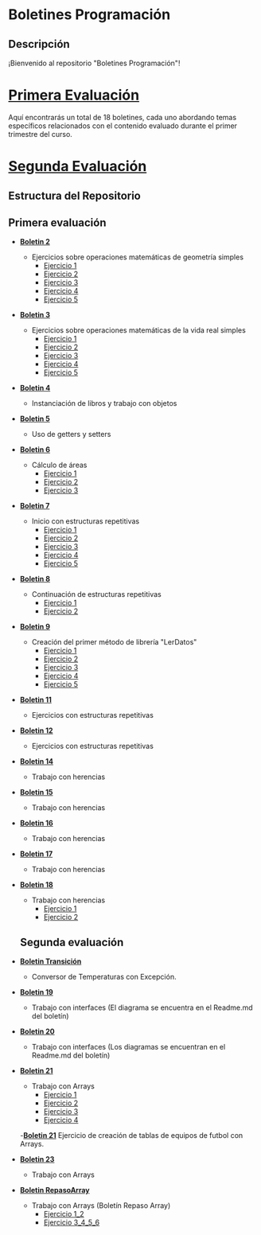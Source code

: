  # Boletines Programación

## Descripción

¡Bienvenido al repositorio "Boletines Programación"!


 # [**Primera Evaluación**](https://github.com/kiglesiasesteves/Programacion_Boletines/blob/main/README.md#primera-evaluaci%C3%B3n)
 
 Aquí encontrarás un total de 18 boletines, cada uno abordando temas específicos relacionados con el contenido evaluado durante el primer trimestre del curso.
 
 # [**Segunda Evaluación**](https://github.com/kiglesiasesteves/Programacion_Boletines/blob/0d482fa8da459e40903f38603fec49d9b02a9647/README.md#segunda-evaluaci%C3%B3n-1)


## Estructura del Repositorio

## Primera evaluación

- [**Boletin 2**](Boletines/Boletin02)
  - Ejercicios sobre operaciones matemáticas de geometría simples
    - [Ejercicio 1](Boletines/Boletin02/boletin02_1/src/boletin2_1)
    - [Ejercicio 2](Boletines/Boletin02/bolentin02_2/src/bolentin2_2)
    - [Ejercicio 3](Boletines/Boletin02/boletin02_3/src/boletin2_3)
    - [Ejercicio 4](Boletines/Boletin02/boletin02_4/src/boletin2_4)
    - [Ejercicio 5](Boletines/Boletin02/boletin02_5/src/boletin2_5)
  
- [**Boletin 3**](Boletines/Boletin03)
  - Ejercicios sobre operaciones matemáticas de la vida real simples
    - [Ejercicio 1](Boletines/Boletin03/boletin03_1/src)
    - [Ejercicio 2](Boletines/Boletin03/Boletin03_2/src/boletin3_2)
    - [Ejercicio 3](Boletines/Boletin03/boletin03_3/src/boletin3_3)
    - [Ejercicio 4](Boletines/Boletin03/boletin03_4/src/boletin3_4)
    - [Ejercicio 5](Boletines/Boletin03/boletin03_5/src/boletin3_5)

- [**Boletin 4**](Boletines/Boletin04/src/boletin4_)
  - Instanciación de libros y trabajo con objetos

- [**Boletin 5**](Boletines/Boletin05/src)
  - Uso de getters y setters

- [**Boletin 6**](Boletines/Boletin06)
  - Cálculo de áreas
    - [Ejercicio 1](Boletines/Boletin06/Boletin6/src/boletin6)
    - [Ejercicio 2](Boletines/Boletin06/Boletin6_2)
    - [Ejercicio 3](Boletines/Boletin06/Boletin6-3/src/boletin6)

- [**Boletin 7**](Boletines/Boletin07)
  - Inicio con estructuras repetitivas
    - [Ejercicio 1](Boletines/Boletin07/Boletin7_1/src/boletin7_1)
    - [Ejercicio 2](Boletines/Boletin07/Boletin7_2/src/boletin7_2)
    - [Ejercicio 3](Boletines/Boletin07/Boletin7_3/src/boletin7_3)
    - [Ejercicio 4](Boletines/Boletin07/Boletin7_4/src/boletin7_4)
    - [Ejercicio 5](Boletines/Boletin07/Boletin7_5/src/boletin7_5)

- [**Boletin 8**](Boletines/Boletin08)
  - Continuación de estructuras repetitivas
    - [Ejercicio 1](Boletines/Boletin08/Boletin8_1/src/boletin8_1)
    - [Ejercicio 2](Boletines/Boletin08/Boletin8_2/src/boletin8_2)

- [**Boletin 9**](Boletines/Boletin09)
  - Creación del primer método de librería "LerDatos"
    - [Ejercicio 1](Boletines/Boletin09/Boletin9_1/src/boletin9_1)
    - [Ejercicio 2](Boletines/Boletin09/boletin9_2/src/boletin9_2)
    - [Ejercicio 3](Boletines/Boletin09/Boletin9_3/src)
    - [Ejercicio 4](Boletines/Boletin09/Boletin9_4/src)
    - [Ejercicio 5](Boletines/Boletin09/Boletin9_5/src)

- [**Boletin 11**](Boletines/Boletin11)
  - Ejercicios con estructuras repetitivas

- [**Boletin 12**](Boletines/Boletin12/src)
  - Ejercicios con estructuras repetitivas

- [**Boletin 14**](Boletines/Boletin14/src)
  - Trabajo con herencias

- [**Boletin 15**](Boletines/Boletin15/src)
  - Trabajo con herencias

- [**Boletin 16**](Boletines/Boletin16/src)
  - Trabajo con herencias

- [**Boletin 17**](Boletines/Boletin17/src)
  - Trabajo con herencias

- [**Boletin 18**](Boletines/Boletin18)
  - Trabajo con herencias
    - [Ejercicio 1](Boletines/Boletin18/Boletin18.1/src)
    - [Ejercicio 2](Boletines/Boletin18/Boletin18.2)
   ## Segunda evaluación
      
 - [**Boletin Transición**](Boletines/BoletinTransicion/src)
   - Conversor de Temperaturas con Excepción.

- [**Boletin 19**](Boletines/Boletin19)
  
  - Trabajo con interfaces
   (El diagrama se encuentra en el Readme.md del boletín)

- [**Boletin 20**](Boletines/Boletin20)
  - Trabajo con interfaces
    (Los diagramas se encuentran en el Readme.md del boletín)
    
- [**Boletin 21**](Boletines/Boletin21)
  - Trabajo con Arrays
    - [Ejercicio 1](Boletines/Boletin21/Boletin21.1)
    - [Ejercicio 2](Boletines/Boletin21/Boletin21.2)
    - [Ejercicio 3](Boletines/Boletin21/Boletin21.3)
     - [Ejercicio 4](Boletines/Boletin21/Boletin21.4)
   
  -[**Boletin 21**](Boletines/Boletin22F/src)
  Ejercicio de creación de tablas de equipos de futbol con Arrays.
   
- [**Boletin 23**](Boletines/Boletin23/src)
  - Trabajo con Arrays 
   
- [**Boletin RepasoArray**](Boletines/BoletinRepasoArrays)
  - Trabajo con Arrays (Boletín Repaso Array)
    - [Ejercicio 1_2](Boletines/BoletinRepasoArrays/BoletinArrays.1_2)
    - [Ejercicio 3_4_5_6](Boletines/BoletinRepasoArrays/BoletinArrays.3_4_5_6)

